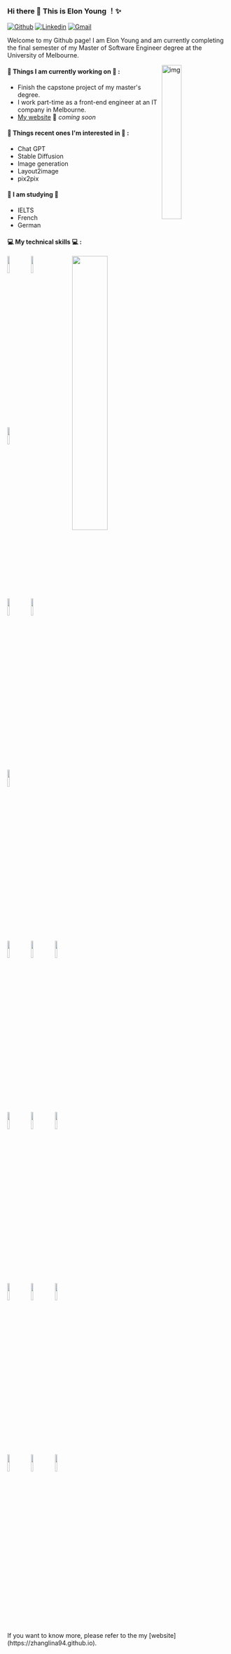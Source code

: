 ### Hi there 👋 This is Elon Young ！✨ 
 
 
[![Github](https://img.shields.io/badge/-Github-000?style=flat&logo=Github&logoColor=white)]([https://github.com/zhanglina94](https://github.com/ElonQuasimodoYoung))
[![Linkedin](https://img.shields.io/badge/-LinkedIn-blue?style=flat&logo=Linkedin&logoColor=white)](https://www.linkedin.com/in/elonyoung/)
[![Gmail](https://img.shields.io/badge/-Gmail-c14438?style=flat&logo=Gmail&logoColor=white)](elonyang15972373908@gmail.com)
 
Welcome to my Github page! I am Elon Young and am currently completing the final semester of my Master of Software Engineer degree at the University of Melbourne.

<img align="right" alt="img" src="https://github.com/ElonQuasimodoYoung/ElonQuasimodoYoung/blob/main/DonghaoYang1.JPG" width="30%" height="auto" />
 
 
#### 🌱 Things I am currently working on 🌱 : 
- Finish the capstone project of my master's degree.
- I work part-time as a front-end engineer at an IT company in Melbourne.
- [My website](https://elonquasimodoyoung.github.io/donghaoyang/) 🚀 *coming soon*
 
 
#### 💪 Things recent ones I'm interested in 💪 : 
- Chat GPT
- Stable Diffusion
- Image generation
- Layout2image
- pix2pix
#### 🌻 I am studying 🌻
- IELTS
- French
- German
#### :computer: My technical skills :computer: : 
<p>
<img width="40%" align="right" src="https://github-readme-stats.vercel.app/api?username=ElonQuasimodoYoung&show_icons=true&hide_border=false" />
</p>
<p>
<code><img width="10%" src="https://www.vectorlogo.zone/logos/w3_html5/w3_html5-ar21~bgwhite.svg"></code>
<code><img width="10%" src="https://www.vectorlogo.zone/logos/w3_css/w3_css-ar21~bgwhite.svg"></code>
<code><img width="10%" src="https://www.vectorlogo.zone/logos/javascript/javascript-ar21~bgwhite.svg"></code>
<br />
<code><img width="10%" src="https://www.vectorlogo.zone/logos/getbootstrap/getbootstrap-ar21~bgwhite.svg"></code>
<code><img width="10%" src="https://www.vectorlogo.zone/logos/jquery/jquery-ar21~bgwhite.svg"></code>
<code><img width="10%" src="https://www.vectorlogo.zone/logos/reactjs/reactjs-ar21~bgwhite.svg"></code>
<br />
<code><img width="10%" src="https://www.vectorlogo.zone/logos/flutterio/flutterio-ar21~bgwhite.svg"></code>
<code><img width="10%" src="https://www.vectorlogo.zone/logos/android/android-ar21~bgwhite.svg"></code>
<code><img width="10%" src="https://www.vectorlogo.zone/logos/nodejs/nodejs-ar21~bgwhite.svg"></code>
<br /> 
<code><img width="10%" src="https://www.vectorlogo.zone/logos/mysql/mysql-ar21~bgwhite.svg"></code>
<code><img width="10%" src="https://www.vectorlogo.zone/logos/mongodb/mongodb-ar21~bgwhite.svg"></code>
<code><img width="10%" src="https://www.vectorlogo.zone/logos/java/java-ar21~bgwhite.svg"></code>
<br />
<code><img width="10%" src="https://www.vectorlogo.zone/logos/amazon_aws/amazon_aws-ar21~bgwhite.svg"></code>
<code><img width="10%" src="https://www.vectorlogo.zone/logos/docker/docker-ar21~bgwhite.svg"></code>
<code><img width="10%" src="https://www.vectorlogo.zone/logos/linux/linux-ar21~bgwhite.svg"></code>
<br />
<code><img width="10%" src="https://www.vectorlogo.zone/logos/git-scm/git-scm-ar21~bgwhite.svg"></code>
<code><img width="10%" src="https://www.vectorlogo.zone/logos/typescriptlang/typescriptlang-ar21~bgwhite.svg"></code>
<code><img width="10%" src="https://www.vectorlogo.zone/logos/kubernetes/kubernetes-ar21~bgwhite.svg"></code>
</p>
If you want to know more, please refer to the my [website](https://zhanglina94.github.io).
